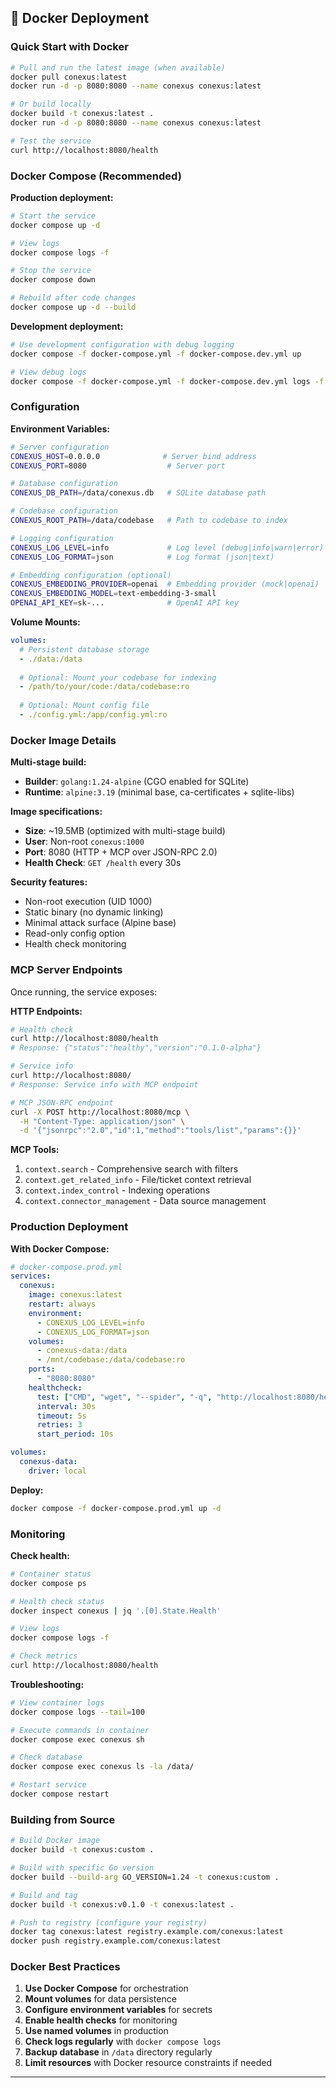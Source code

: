 
## 🐳 Docker Deployment

### Quick Start with Docker

```bash
# Pull and run the latest image (when available)
docker pull conexus:latest
docker run -d -p 8080:8080 --name conexus conexus:latest

# Or build locally
docker build -t conexus:latest .
docker run -d -p 8080:8080 --name conexus conexus:latest

# Test the service
curl http://localhost:8080/health
```

### Docker Compose (Recommended)

**Production deployment:**

```bash
# Start the service
docker compose up -d

# View logs
docker compose logs -f

# Stop the service
docker compose down

# Rebuild after code changes
docker compose up -d --build
```

**Development deployment:**

```bash
# Use development configuration with debug logging
docker compose -f docker-compose.yml -f docker-compose.dev.yml up

# View debug logs
docker compose -f docker-compose.yml -f docker-compose.dev.yml logs -f
```

### Configuration

**Environment Variables:**

```bash
# Server configuration
CONEXUS_HOST=0.0.0.0              # Server bind address
CONEXUS_PORT=8080                  # Server port

# Database configuration
CONEXUS_DB_PATH=/data/conexus.db   # SQLite database path

# Codebase configuration
CONEXUS_ROOT_PATH=/data/codebase   # Path to codebase to index

# Logging configuration
CONEXUS_LOG_LEVEL=info             # Log level (debug|info|warn|error)
CONEXUS_LOG_FORMAT=json            # Log format (json|text)

# Embedding configuration (optional)
CONEXUS_EMBEDDING_PROVIDER=openai  # Embedding provider (mock|openai)
CONEXUS_EMBEDDING_MODEL=text-embedding-3-small
OPENAI_API_KEY=sk-...              # OpenAI API key
```

**Volume Mounts:**

```yaml
volumes:
  # Persistent database storage
  - ./data:/data
  
  # Optional: Mount your codebase for indexing
  - /path/to/your/code:/data/codebase:ro
  
  # Optional: Mount config file
  - ./config.yml:/app/config.yml:ro
```

### Docker Image Details

**Multi-stage build:**
- **Builder**: `golang:1.24-alpine` (CGO enabled for SQLite)
- **Runtime**: `alpine:3.19` (minimal base, ca-certificates + sqlite-libs)

**Image specifications:**
- **Size**: ~19.5MB (optimized with multi-stage build)
- **User**: Non-root `conexus:1000`
- **Port**: 8080 (HTTP + MCP over JSON-RPC 2.0)
- **Health Check**: `GET /health` every 30s

**Security features:**
- Non-root execution (UID 1000)
- Static binary (no dynamic linking)
- Minimal attack surface (Alpine base)
- Read-only config option
- Health check monitoring

### MCP Server Endpoints

Once running, the service exposes:

**HTTP Endpoints:**
```bash
# Health check
curl http://localhost:8080/health
# Response: {"status":"healthy","version":"0.1.0-alpha"}

# Service info
curl http://localhost:8080/
# Response: Service info with MCP endpoint

# MCP JSON-RPC endpoint
curl -X POST http://localhost:8080/mcp \
  -H "Content-Type: application/json" \
  -d '{"jsonrpc":"2.0","id":1,"method":"tools/list","params":{}}'
```

**MCP Tools:**
1. `context.search` - Comprehensive search with filters
2. `context.get_related_info` - File/ticket context retrieval
3. `context.index_control` - Indexing operations
4. `context.connector_management` - Data source management

### Production Deployment

**With Docker Compose:**

```yaml
# docker-compose.prod.yml
services:
  conexus:
    image: conexus:latest
    restart: always
    environment:
      - CONEXUS_LOG_LEVEL=info
      - CONEXUS_LOG_FORMAT=json
    volumes:
      - conexus-data:/data
      - /mnt/codebase:/data/codebase:ro
    ports:
      - "8080:8080"
    healthcheck:
      test: ["CMD", "wget", "--spider", "-q", "http://localhost:8080/health"]
      interval: 30s
      timeout: 5s
      retries: 3
      start_period: 10s

volumes:
  conexus-data:
    driver: local
```

**Deploy:**
```bash
docker compose -f docker-compose.prod.yml up -d
```

### Monitoring

**Check health:**
```bash
# Container status
docker compose ps

# Health check status
docker inspect conexus | jq '.[0].State.Health'

# View logs
docker compose logs -f

# Check metrics
curl http://localhost:8080/health
```

**Troubleshooting:**
```bash
# View container logs
docker compose logs --tail=100

# Execute commands in container
docker compose exec conexus sh

# Check database
docker compose exec conexus ls -la /data/

# Restart service
docker compose restart
```

### Building from Source

```bash
# Build Docker image
docker build -t conexus:custom .

# Build with specific Go version
docker build --build-arg GO_VERSION=1.24 -t conexus:custom .

# Build and tag
docker build -t conexus:v0.1.0 -t conexus:latest .

# Push to registry (configure your registry)
docker tag conexus:latest registry.example.com/conexus:latest
docker push registry.example.com/conexus:latest
```

### Docker Best Practices

1. **Use Docker Compose** for orchestration
2. **Mount volumes** for data persistence
3. **Configure environment variables** for secrets
4. **Enable health checks** for monitoring
5. **Use named volumes** in production
6. **Check logs regularly** with `docker compose logs`
7. **Backup database** in `/data` directory regularly
8. **Limit resources** with Docker resource constraints if needed

---

